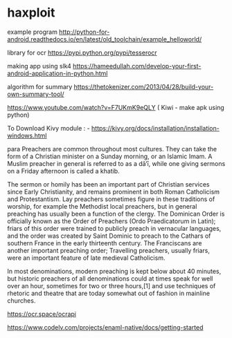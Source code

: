 # haxploit
example program http://python-for-android.readthedocs.io/en/latest/old_toolchain/example_helloworld/


library for ocr https://pypi.python.org/pypi/tesserocr


making app using slk4 https://hameedullah.com/develop-your-first-android-application-in-python.html

algorithm for summary https://thetokenizer.com/2013/04/28/build-your-own-summary-tool/

https://www.youtube.com/watch?v=F7UKmK9eQLY ( Kiwi - make apk using python)

To Download Kivy module : - https://kivy.org/docs/installation/installation-windows.html


para 
 Preachers are common throughout most cultures. They can take the form of a Christian minister on a Sunday morning, or an Islamic Imam. A Muslim preacher in general is referred to as a dā‘ī, while one giving sermons on a Friday afternoon is called a khatib.

The sermon or homily has been an important part of Christian services since Early Christianity, and remains prominent in both Roman Catholicism and Protestantism. Lay preachers sometimes figure in these traditions of worship, for example the Methodist local preachers, but in general preaching has usually been a function of the clergy. The Dominican Order is officially known as the Order of Preachers (Ordo Praedicatorum in Latin); friars of this order were trained to publicly preach in vernacular languages, and the order was created by Saint Dominic to preach to the Cathars of southern France in the early thirteenth century. The Franciscans are another important preaching order; Travelling preachers, usually friars, were an important feature of late medieval Catholicism.

In most denominations, modern preaching is kept below about 40 minutes, but historic preachers of all denominations could at times speak for well over an hour, sometimes for two or three hours,[1] and use techniques of rhetoric and theatre that are today somewhat out of fashion in mainline churches.




https://ocr.space/ocrapi


https://www.codelv.com/projects/enaml-native/docs/getting-started
   

